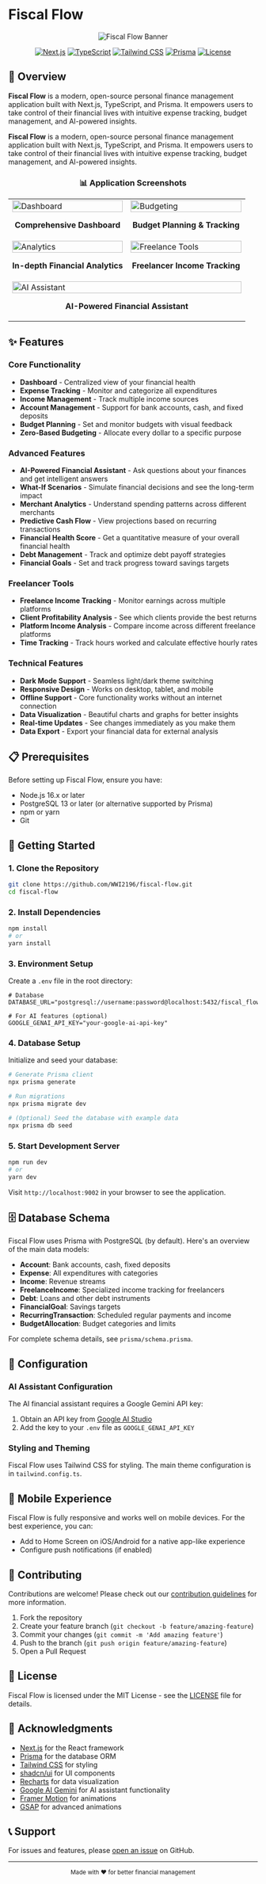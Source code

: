# Fiscal Flow

<p align="center">
  <img src="public/images/fiscal-flow-banner.png" alt="Fiscal Flow Banner">
</p>

<div align="center">
  
  [![Next.js](https://img.shields.io/badge/Next.js-13+-000000?style=for-the-badge&logo=next.js)](https://nextjs.org/)
  [![TypeScript](https://img.shields.io/badge/TypeScript-5.0+-3178C6?style=for-the-badge&logo=typescript&logoColor=white)](https://www.typescriptlang.org/)
  [![Tailwind CSS](https://img.shields.io/badge/Tailwind-3.0+-38B2AC?style=for-the-badge&logo=tailwind-css&logoColor=white)](https://tailwindcss.com/)
  [![Prisma](https://img.shields.io/badge/Prisma-Latest-2D3748?style=for-the-badge&logo=prisma&logoColor=white)](https://www.prisma.io/)
  [![License](https://img.shields.io/badge/license-MIT-blue?style=for-the-badge)](LICENSE)
  
</div>

## 🌟 Overview

**Fiscal Flow** is a modern, open-source personal finance management application built with Next.js, TypeScript, and Prisma. It empowers users to take control of their financial lives with intuitive expense tracking, budget management, and AI-powered insights.

**Fiscal Flow** is a modern, open-source personal finance management application built with Next.js, TypeScript, and Prisma. It empowers users to take control of their financial lives with intuitive expense tracking, budget management, and AI-powered insights.

<div align="center">
  <h3>📊 Application Screenshots</h3>
</div>

<table>
  <tr>
    <td width="50%">
      <img src="./public/images/dashboard-screenshot.png" alt="Dashboard" width="100%"><br/>
      <p align="center"><b>Comprehensive Dashboard</b></p>
    </td>
    <td width="50%">
      <img src="./public/images/budgeting-screenshot.png" alt="Budgeting" width="100%"><br/>
      <p align="center"><b>Budget Planning & Tracking</b></p>
    </td>
  </tr>
  <tr>
    <td width="50%">
      <img src="./public/images/analytics-screenshot.png" alt="Analytics" width="100%"><br/>
      <p align="center"><b>In-depth Financial Analytics</b></p>
    </td>
    <td width="50%">
      <img src="./public/images/freelance-screenshot.png" alt="Freelance Tools" width="100%"><br/>
      <p align="center"><b>Freelancer Income Tracking</b></p>
    </td>
  </tr>
  <tr>
    <td colspan="2">
      <img src="./public/images/ai-screenshot.png" alt="AI Assistant" width="100%"><br/>
      <p align="center"><b>AI-Powered Financial Assistant</b></p>
    </td>
  </tr>
</table>

## ✨ Features

### Core Functionality
- **Dashboard** - Centralized view of your financial health
- **Expense Tracking** - Monitor and categorize all expenditures
- **Income Management** - Track multiple income sources
- **Account Management** - Support for bank accounts, cash, and fixed deposits
- **Budget Planning** - Set and monitor budgets with visual feedback
- **Zero-Based Budgeting** - Allocate every dollar to a specific purpose

### Advanced Features
- **AI-Powered Financial Assistant** - Ask questions about your finances and get intelligent answers
- **What-If Scenarios** - Simulate financial decisions and see the long-term impact
- **Merchant Analytics** - Understand spending patterns across different merchants
- **Predictive Cash Flow** - View projections based on recurring transactions
- **Financial Health Score** - Get a quantitative measure of your overall financial health
- **Debt Management** - Track and optimize debt payoff strategies
- **Financial Goals** - Set and track progress toward savings targets

### Freelancer Tools
- **Freelance Income Tracking** - Monitor earnings across multiple platforms
- **Client Profitability Analysis** - See which clients provide the best returns
- **Platform Income Analysis** - Compare income across different freelance platforms
- **Time Tracking** - Track hours worked and calculate effective hourly rates

### Technical Features
- **Dark Mode Support** - Seamless light/dark theme switching
- **Responsive Design** - Works on desktop, tablet, and mobile
- **Offline Support** - Core functionality works without an internet connection
- **Data Visualization** - Beautiful charts and graphs for better insights
- **Real-time Updates** - See changes immediately as you make them
- **Data Export** - Export your financial data for external analysis

## 📋 Prerequisites

Before setting up Fiscal Flow, ensure you have:

- Node.js 16.x or later
- PostgreSQL 13 or later (or alternative supported by Prisma)
- npm or yarn
- Git

## 🚀 Getting Started

### 1. Clone the Repository

```bash
git clone https://github.com/WWI2196/fiscal-flow.git
cd fiscal-flow
```

### 2. Install Dependencies

```bash
npm install
# or
yarn install
```

### 3. Environment Setup

Create a `.env` file in the root directory:

```
# Database
DATABASE_URL="postgresql://username:password@localhost:5432/fiscal_flow"

# For AI features (optional)
GOOGLE_GENAI_API_KEY="your-google-ai-api-key"
```

### 4. Database Setup

Initialize and seed your database:

```bash
# Generate Prisma client
npx prisma generate

# Run migrations
npx prisma migrate dev

# (Optional) Seed the database with example data
npx prisma db seed
```

### 5. Start Development Server

```bash
npm run dev
# or
yarn dev
```

Visit `http://localhost:9002` in your browser to see the application.

## 🗄️ Database Schema

Fiscal Flow uses Prisma with PostgreSQL (by default). Here's an overview of the main data models:

- **Account**: Bank accounts, cash, fixed deposits
- **Expense**: All expenditures with categories
- **Income**: Revenue streams
- **FreelanceIncome**: Specialized income tracking for freelancers
- **Debt**: Loans and other debt instruments
- **FinancialGoal**: Savings targets
- **RecurringTransaction**: Scheduled regular payments and income
- **BudgetAllocation**: Budget categories and limits

For complete schema details, see `prisma/schema.prisma`.

## 🔧 Configuration

### AI Assistant Configuration

The AI financial assistant requires a Google Gemini API key:

1. Obtain an API key from [Google AI Studio](https://makersuite.google.com/app/apikey)
2. Add the key to your `.env` file as `GOOGLE_GENAI_API_KEY`

### Styling and Theming

Fiscal Flow uses Tailwind CSS for styling. The main theme configuration is in `tailwind.config.ts`.

## 📱 Mobile Experience

Fiscal Flow is fully responsive and works well on mobile devices. For the best experience, you can:

- Add to Home Screen on iOS/Android for a native app-like experience
- Configure push notifications (if enabled)

## 🤝 Contributing

Contributions are welcome! Please check out our [contribution guidelines](CONTRIBUTING.md) for more information.

1. Fork the repository
2. Create your feature branch (`git checkout -b feature/amazing-feature`)
3. Commit your changes (`git commit -m 'Add amazing feature'`)
4. Push to the branch (`git push origin feature/amazing-feature`)
5. Open a Pull Request

## 📄 License

Fiscal Flow is licensed under the MIT License - see the [LICENSE](LICENSE) file for details.

## 🙏 Acknowledgments

- [Next.js](https://nextjs.org/) for the React framework
- [Prisma](https://www.prisma.io/) for the database ORM
- [Tailwind CSS](https://tailwindcss.com/) for styling
- [shadcn/ui](https://ui.shadcn.com/) for UI components
- [Recharts](https://recharts.org/) for data visualization
- [Google AI Gemini](https://ai.google.dev/) for AI assistant functionality
- [Framer Motion](https://www.framer.com/motion/) for animations
- [GSAP](https://greensock.com/gsap/) for advanced animations

## 📞 Support

For issues and features, please [open an issue](https://github.com/yourusername/fiscal-flow/issues) on GitHub.

---

<p align="center">
  <sub>Made with ❤️ for better financial management</sub>
</p>
